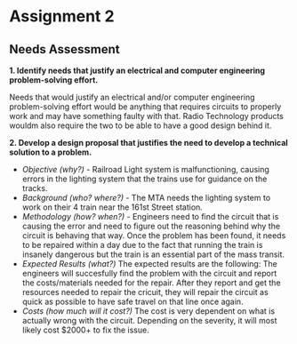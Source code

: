 # Assignment 2
## Needs Assessment

**1. Identify needs that justify an electrical and computer engineering problem-solving effort.**

Needs that would justify an electrical and/or computer engineering problem-solving effort would be anything that requires circuits to properly work and may have something faulty with that. Radio Technology products wouldm also require the two to be able to have a good design behind it. 

**2. Develop a design proposal that justifies the need to develop a technical solution to a problem.**

* _Objective (why?)_ - Railroad Light system is malfunctioning, causing errors in the lighting system that the trains use for guidance on the tracks.
* _Background (who? where?)_ - The MTA needs the lighting system to work on their 4 train near the 161st Street station. 
* _Methodology (how? when?)_ - Engineers need to find the circuit that is causing the error and need to figure out the reasoning behind why the circuit is behaving that way. Once the problem has been found, it needs to be repaired within a day due to the fact that running the train is insanely dangerous but the train is an essential part of the mass transit. 
* _Expected Results (what?)_ The expected results are the following: The engineers will succesfully find the problem with the circuit and report the costs/materials needed for the repair. After they report and get the resources needed to repair the cricuit, they will repair the circuit as quick as possible to have safe travel on that line once again. 
* _Costs (how much will it cost?)_ The cost is very dependent on what is actually wrong with the circuit. Depending on the severity, it will most likely cost $2000+ to fix the issue. 
